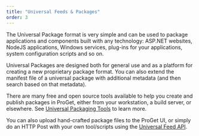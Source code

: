```yaml
---
title: "Universal Feeds & Packages"
order: 3
---
```


The Universal Package format is very simple and can be used to package applications and components built with any technology: ASP.NET websites, NodeJS applications, Windows services, plug-ins for your applications, system configuration scripts and so on. 

Universal Packages are designed both for general use and as a platform for creating a new proprietary package format. You can also extend the manifest file of a universal package with additional metadata (and then search based on that metadata).

There are many free and open source tools available to help you create and publish packages in ProGet, either from your workstation, a build server, or elsewhere. See [Universal Packaging Tools](/docs/proget/feeds/universal/universal-packages#tools) to learn more.

You can also upload hand-crafted package files to the ProGet UI, or simply do an HTTP Post with your own tool/scripts using the [Universal Feed API](/docs/proget/reference-api/universal-feed).
